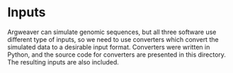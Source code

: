 # Inputs

Argweaver can simulate genomic sequences, but all three software use different type of inputs, so we need to use converters which convert the simulated data to a desirable input format.  Converters were written in Python, and the source code for converters are presented in this directory. The resulting inputs are also included.
